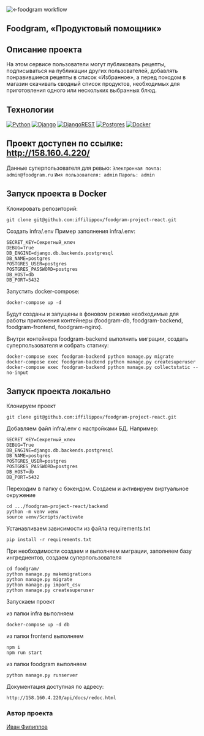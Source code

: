 ![<-foodgram workflow](https://github.com/iffilippov/foodgram-project-react/actions/workflows/foodgram-workflow.yml/badge.svg)
## Foodgram, «Продуктовый помощник»

## Описание проекта
На этом сервисе пользователи могут публиковать рецепты, подписываться на публикации других пользователей, добавлять понравившиеся рецепты в список «Избранное», а перед походом в магазин скачивать сводный список продуктов, необходимых для приготовления одного или нескольких выбранных блюд.

## Технологии
[![Python](https://img.shields.io/badge/-Python-464641?style=flat-square&logo=Python)](https://www.python.org/)
[![Django](https://img.shields.io/badge/-Django-464646?style=flat-square&logo=Django)](https://www.djangoproject.com/)
[![DjangoREST](https://img.shields.io/badge/Django-REST-464646?style=flat-square&logo=django&logoColor=white&color=ff1709&labelColor=gray)](https://www.django-rest-framework.org/)
[![Postgres](https://img.shields.io/badge/Postgres-464646?style=flat-square&logo=postgresql&logoColor=white)](https://www.postgresql.org/)
[![Docker](https://img.shields.io/badge/Docker-464646?style=flat-square&logo=docker)](https://www.docker.com/)

## Проект доступен по ссылке: http://158.160.4.220/
Данные суперпользователя для ревью:
`Электронная почта: admin@foodgram.ru`
`Имя пользователя: admin`
`Пароль: admin`

##  Запуск проекта в Docker
Клонировать репозиторий:

```
git clone git@github.com:iffilippov/foodgram-project-react.git
```

Создать infra/.env
Пример заполнения infra/.env:

```
SECRET_KEY=Секретный_ключ
DEBUG=True
DB_ENGINE=django.db.backends.postgresql
DB_NAME=postgres
POSTGRES_USER=postgres
POSTGRES_PASSWORD=postgres
DB_HOST=db
DB_PORT=5432
```

Запустить docker-compose:

```
docker-compose up -d
```

Будут созданы и запущены в фоновом режиме необходимые для работы приложения
контейнеры (foodgram-db, foodgram-backend, foodgram-frontend, foodgram-nginx).

Внутри контейнера foodgram-backend выполнить миграции, создать суперпользователя и собрать статику:

```
docker-compose exec foodgram-backend python manage.py migrate
docker-compose exec foodgram-backend python manage.py createsuperuser
docker-compose exec foodgram-backend python manage.py collectstatic --no-input 
```

## Запуск проекта локально
Клонируем проект
```
git clone git@github.com:iffilippov/foodgram-project-react.git
```

Добавляем файл infra/.env с настройками БД. Например:
```
SECRET_KEY=Секретный_ключ
DEBUG=True
DB_ENGINE=django.db.backends.postgresql
DB_NAME=postgres
POSTGRES_USER=postgres
POSTGRES_PASSWORD=postgres
DB_HOST=db
DB_PORT=5432
```

Переходим в папку с бэкендом.
Создаем и активируем виртуальное окружение
```
cd .../foodgram-project-react/backend
python -m venv venv
source venv/Scripts/activate
```

Устанавливаем зависимости из файла requirements.txt
```
pip install -r requirements.txt
```

При необходимости создаем и выполняем миграции, заполняем базу ингредиентов, создаем суперпользователя
```
cd foodgram/
python manage.py makemigrations
python manage.py migrate
python manage.py import_csv
python manage.py createsuperuser
```

Запускаем проект

из папки infra выполняем
```
docker-compose up -d db
```

из папки frontend выполняем
```
npm i
npm run start
```

из папки foodgram выполняем
```
python manage.py runserver
```

Документация доступная по адресу:
```
http://158.160.4.220/api/docs/redoc.html
```
### Автор проекта
[Иван Филиппов](https://www.linkedin.com/in/iffilippov/)
